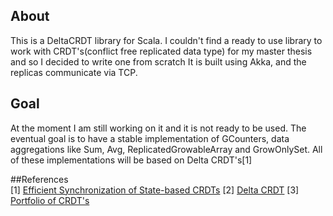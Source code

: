 ## About 
This is a DeltaCRDT library for Scala. I couldn't find a ready to use library to work with CRDT's(conflict free replicated data type) for my master thesis and so I decided to write one from scratch
It is built using Akka, and the replicas communicate via TCP.

## Goal
At the moment I am still working on it and it is not ready to be used. The eventual goal is to have a stable implementation of GCounters, data aggregations like Sum, Avg, ReplicatedGrowableArray and GrowOnlySet.
All of these implementations will be based on Delta CRDT's[1]

##References  
[1] [Efficient Synchronization of State-based CRDTs](https://arxiv.org/pdf/1803.02750.pdf)
[2] [Delta CRDT](https://arxiv.org/pdf/1603.01529.pdf)
[3] [Portfolio of CRDT's](https://hal.inria.fr/inria-00609399v1/document)